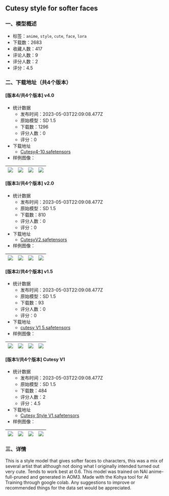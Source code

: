 ## Cutesy style for softer faces
### 一、模型概述

- 标签：`anime`, `style`, `cute`, `face`, `lora`
- 下载数：2683
- 收藏人数：417
- 评论人数：9
- 评分人数：2
- 评分：4.5

### 二、下载地址（共4个版本）

#### [版本4/共4个版本] v4.0

- 统计数据
  - 发布时间：2023-05-03T22:09:08.477Z
  - 原始模型：SD 1.5
  - 下载数：1296
  - 评分人数：0
  - 评分：0
- 下载地址
  - [Cutesy4-10.safetensors](https://civitai.com/api/download/models/61698)
- 样例图像：

| <img src="https://image.civitai.com/xG1nkqKTMzGDvpLrqFT7WA/04ca0b33-9628-4891-923a-709381ca6ca9/width=450/677306.jpeg" /> | <img src="https://image.civitai.com/xG1nkqKTMzGDvpLrqFT7WA/d7d9f708-22bf-4bb2-a345-4f95ad082215/width=450/677333.jpeg" /> | <img src="https://image.civitai.com/xG1nkqKTMzGDvpLrqFT7WA/9c79e0f8-7f99-4016-a12f-71a12a79f526/width=450/677329.jpeg" /> | <img src="https://image.civitai.com/xG1nkqKTMzGDvpLrqFT7WA/ed547d7d-2a46-40bd-a3c7-7cd292cc21b5/width=450/677322.jpeg" /> |
| ---- | ---- | ---- | ---- |

#### [版本3/共4个版本] v2.0

- 统计数据
  - 发布时间：2023-05-03T22:09:08.477Z
  - 原始模型：SD 1.5
  - 下载数：810
  - 评分人数：0
  - 评分：0
- 下载地址
  - [CutesyV2.safetensors](https://civitai.com/api/download/models/43621)
- 样例图像：

| <img src="https://image.civitai.com/xG1nkqKTMzGDvpLrqFT7WA/71602a95-8834-46bc-d079-0e85d14cc500/width=450/476889.jpeg" /> | <img src="https://image.civitai.com/xG1nkqKTMzGDvpLrqFT7WA/4b28b8b3-2fc0-442f-f516-6d010100ce00/width=450/476927.jpeg" /> | <img src="https://image.civitai.com/xG1nkqKTMzGDvpLrqFT7WA/654c275f-37da-4d48-53b4-cd3600ab2e00/width=450/476890.jpeg" /> | <img src="https://image.civitai.com/xG1nkqKTMzGDvpLrqFT7WA/3139be54-0ca9-48e1-088f-60db7be76100/width=450/476895.jpeg" /> |
| ---- | ---- | ---- | ---- |

#### [版本2/共4个版本] v1.5

- 统计数据
  - 发布时间：2023-05-03T22:09:08.477Z
  - 原始模型：SD 1.5
  - 下载数：93
  - 评分人数：0
  - 评分：0
- 下载地址
  - [cutesy V1 5.safetensors](https://civitai.com/api/download/models/47054)
- 样例图像：

| <img src="https://image.civitai.com/xG1nkqKTMzGDvpLrqFT7WA/7c81f795-23b1-4b0f-c0c8-e8eeb7cdd900/width=450/508406.jpeg" /> | <img src="https://image.civitai.com/xG1nkqKTMzGDvpLrqFT7WA/ba2c803c-ba10-424d-7397-3c16e4de4300/width=450/508397.jpeg" /> | <img src="https://image.civitai.com/xG1nkqKTMzGDvpLrqFT7WA/c10463be-48c7-4a94-0c24-387b4e052100/width=450/508405.jpeg" /> | <img src="https://image.civitai.com/xG1nkqKTMzGDvpLrqFT7WA/85e84794-9cbd-41df-0d1b-8f7907632b00/width=450/508407.jpeg" /> |
| ---- | ---- | ---- | ---- |

#### [版本1/共4个版本] Cutesy V1

- 统计数据
  - 发布时间：2023-05-03T22:09:08.477Z
  - 原始模型：SD 1.5
  - 下载数：484
  - 评分人数：2
  - 评分：4.5
- 下载地址
  - [Cutesy Style V1.safetensors](https://civitai.com/api/download/models/40482)
- 样例图像：

| <img src="https://image.civitai.com/xG1nkqKTMzGDvpLrqFT7WA/41b55e59-ff71-4dc1-a88f-217a0f437700/width=450/447735.jpeg" /> | <img src="https://image.civitai.com/xG1nkqKTMzGDvpLrqFT7WA/8405aa98-e366-48e9-0346-59fca7892e00/width=450/447733.jpeg" /> | <img src="https://image.civitai.com/xG1nkqKTMzGDvpLrqFT7WA/461333fa-fe80-4c4f-40e5-058bdfc39700/width=450/447734.jpeg" /> | <img src="https://image.civitai.com/xG1nkqKTMzGDvpLrqFT7WA/09090a7a-9e07-4fe6-3939-807b6224be00/width=450/447736.jpeg" /> |
| ---- | ---- | ---- | ---- |


### 三、详情
<p>This is a style model that gives softer faces to characters, this was a mix of several artist that although not doing what I originally intended turned out very cute. Tends to work best at 0.6. This model was trained on NAI anime-full-pruned and generated in AOM3. Made with the Kohya tool for AI Training through google colab. Any suggestions to improve or recommended things for the data set would be appreciated.</p>